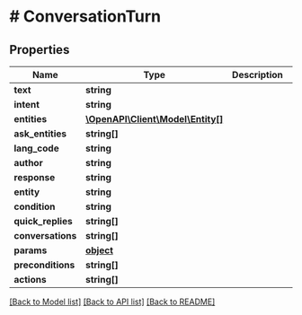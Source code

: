 # # ConversationTurn

## Properties

Name | Type | Description | Notes
------------ | ------------- | ------------- | -------------
**text** | **string** |  | [optional] 
**intent** | **string** |  | [optional] 
**entities** | [**\OpenAPI\Client\Model\Entity[]**](Entity.md) |  | [optional] 
**ask_entities** | **string[]** |  | [optional] 
**lang_code** | **string** |  | [optional] 
**author** | **string** |  | [optional] 
**response** | **string** |  | [optional] 
**entity** | **string** |  | [optional] 
**condition** | **string** |  | [optional] 
**quick_replies** | **string[]** |  | [optional] 
**conversations** | **string[]** |  | [optional] 
**params** | [**object**](.md) |  | [optional] 
**preconditions** | **string[]** |  | [optional] 
**actions** | **string[]** |  | [optional] 

[[Back to Model list]](../../README.md#documentation-for-models) [[Back to API list]](../../README.md#documentation-for-api-endpoints) [[Back to README]](../../README.md)


